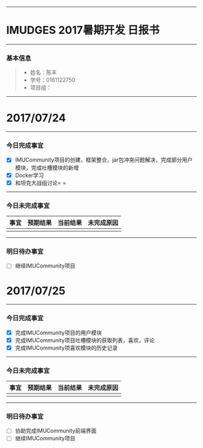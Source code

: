 -------

# IMUDGES 2017暑期开发 日报书

-------


### 基本信息
> * 姓名：陈丰
> * 学号：0161122750
> * 项目组：

-------


# 2017/07/24

-------

### 今日完成事宜
- [x]  IMUCommunity项目的创建，框架整合，jar包冲突问题解决，完成部分用户模块，完成吐槽模块的新增
- [x]  Docker学习
- [x]  和坦克大战组讨论= =

-----
### 今日未完成事宜


| 事宜     |预期结果| 当前结果  | 未完成原因   | 
| --------   | -----:  | -----:  | :----:  |
|    |   |   |   |


------
### 明日待办事宜


- [ ] 继续IMUCommunity项目

# 2017/07/25

-------

### 今日完成事宜
- [x]  完成IMUCommunity项目的用户模块
- [x]  完成IMUCommunity项目吐槽模块的获取列表，喜欢，评论
- [x]  完成IMUCommunity项喜欢模块的历史记录

-----
### 今日未完成事宜


| 事宜     |预期结果| 当前结果  | 未完成原因   | 
| --------   | -----:  | -----:  | :----:  |
|    |   |   |   |


------
### 明日待办事宜


- [ ] 协助完成IMUCommunity前端界面
- [ ] 继续IMUCommunity项目
